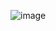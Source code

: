 
![image](https://user-images.githubusercontent.com/60082968/73617843-c3f06280-45f0-11ea-81f6-f44176de70b6.png)
